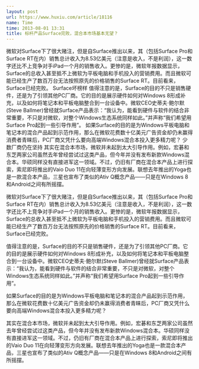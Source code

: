 ```yaml
---
layout: post
url: https://www.huxiu.com/article/18116
name: Time
time: 2013-08-01 13:31
title: 标杆产品Surface完败，混合本市场基本无望？
---
```

微软对Surface下了很大赌注，但是自Surface推出以来，其（包括Surface Pro和Surface RT在内）销售总计收入为8.53亿美元（注意是收入，不是利润），这一数字还比不上竞争对手iPad一个月的销售收入。更惨的是，微软年报数据显示，Surface的总收入甚至抵不上微软为平板电脑和手机投入的营销费用。而且微软可能已经生产了数百万台无法按照原先的价格销售的Surface RT。目前看来，Surface已经完败。 Surface坏榜样 值得注意的是，Surface的目的不只是销售硬件，还是为了引领其他PC厂商。它的目的是展示硬件如何对Windows 8形成补充，以及如何将笔记本和平板电脑整合到一台设备中。微软CEO史蒂夫·鲍尔默(Steve Ballmer)曾经就Surface产品表示：“我认为，能看到硬件与软件的结合非常重要，不只是对微软，对整个Windows生态系统同样如此。”并声称“我们希望用Surface Pro起到一些引导作用”。 如果Surface的目的是为Windows平板电脑和笔记本的混合产品起到示范作用，那么在微软花费数十亿美元广告资金却仍未赢得消费者青睐后，PC厂商又凭什么要向高端Windows混合本投入更多精力呢？ 少数厂商仍在坚持 其实在混合本市场，微软并未起到太大引导作用。例如，宏碁和东芝两家公司虽然去年曾经尝试过这类产品，但今年并没有发布新款Windows混合本。华硕同样没有直接进军这一领域。不过，仍旧有厂商在混合本产品上进行探索，索尼即将推出的Vaio Duo 11在向轻薄变形方向发展。联想去年推出的Yoga也是一款混合本产品，三星也宣布了类似的Ativ Q概念产品——只是在Windows 8和Android之间有所摇摆。

微软对Surface下了很大赌注，但是自Surface推出以来，其（包括Surface Pro和Surface RT在内）销售总计收入为8.53亿美元（注意是收入，不是利润），这一数字还比不上竞争对手iPad一个月的销售收入。更惨的是，微软年报数据显示，Surface的总收入甚至抵不上微软为平板电脑和手机投入的营销费用。而且微软可能已经生产了数百万台无法按照原先的价格销售的Surface RT。目前看来，Surface已经完败。

值得注意的是，Surface的目的不只是销售硬件，还是为了引领其他PC厂商。它的目的是展示硬件如何对Windows 8形成补充，以及如何将笔记本和平板电脑整合到一台设备中。微软CEO史蒂夫·鲍尔默(Steve Ballmer)曾经就Surface产品表示：“我认为，能看到硬件与软件的结合非常重要，不只是对微软，对整个Windows生态系统同样如此。”并声称“我们希望用Surface Pro起到一些引导作用”。

如果Surface的目的是为Windows平板电脑和笔记本的混合产品起到示范作用，那么在微软花费数十亿美元广告资金却仍未赢得消费者青睐后，PC厂商又凭什么要向高端Windows混合本投入更多精力呢？

其实在混合本市场，微软并未起到太大引导作用。例如，宏碁和东芝两家公司虽然去年曾经尝试过这类产品，但今年并没有发布新款Windows混合本。华硕同样没有直接进军这一领域。不过，仍旧有厂商在混合本产品上进行探索，索尼即将推出的Vaio Duo 11在向轻薄变形方向发展。联想去年推出的Yoga也是一款混合本产品，三星也宣布了类似的Ativ Q概念产品——只是在Windows 8和Android之间有所摇摆。

